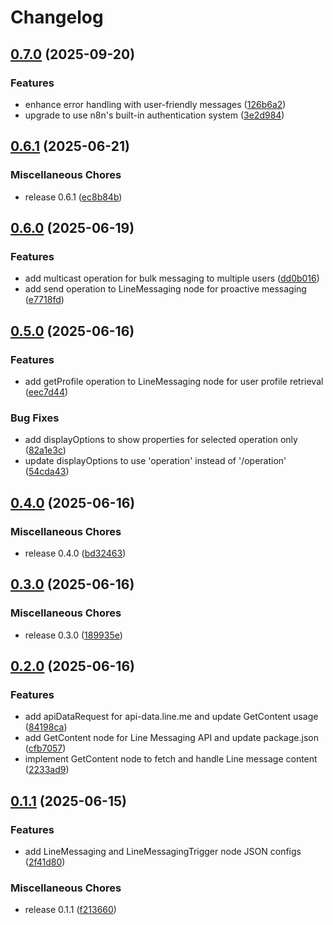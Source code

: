 # Changelog

## [0.7.0](https://github.com/elct9620/n8n-nodes-line-messaging/compare/v0.6.1...v0.7.0) (2025-09-20)


### Features

* enhance error handling with user-friendly messages ([126b6a2](https://github.com/elct9620/n8n-nodes-line-messaging/commit/126b6a21cc46096d795a817f8b2b8589db5e403e))
* upgrade to use n8n's built-in authentication system ([3e2d984](https://github.com/elct9620/n8n-nodes-line-messaging/commit/3e2d9841ade12f2cf9aa3feb6101979899f2f3ac))

## [0.6.1](https://github.com/elct9620/n8n-nodes-line-messaging/compare/v0.6.0...v0.6.1) (2025-06-21)


### Miscellaneous Chores

* release 0.6.1 ([ec8b84b](https://github.com/elct9620/n8n-nodes-line-messaging/commit/ec8b84b0d062645ebecb56e04caf9a82bc129da1))

## [0.6.0](https://github.com/elct9620/n8n-nodes-line-messaging/compare/v0.5.0...v0.6.0) (2025-06-19)


### Features

* add multicast operation for bulk messaging to multiple users ([dd0b016](https://github.com/elct9620/n8n-nodes-line-messaging/commit/dd0b0165249a1ad550d5bed3f6b2de5633e8a956))
* add send operation to LineMessaging node for proactive messaging ([e7718fd](https://github.com/elct9620/n8n-nodes-line-messaging/commit/e7718fd06b04bac8243fecb2e1dcea282eeb2f0b))

## [0.5.0](https://github.com/elct9620/n8n-nodes-line-messaging/compare/v0.4.0...v0.5.0) (2025-06-16)

### Features

- add getProfile operation to LineMessaging node for user profile retrieval ([eec7d44](https://github.com/elct9620/n8n-nodes-line-messaging/commit/eec7d44de12b26b923ea061b0882a3349cb8e370))

### Bug Fixes

- add displayOptions to show properties for selected operation only ([82a1e3c](https://github.com/elct9620/n8n-nodes-line-messaging/commit/82a1e3c9e7ca0c2567060f409e9f2e502a5b5b5c))
- update displayOptions to use 'operation' instead of '/operation' ([54cda43](https://github.com/elct9620/n8n-nodes-line-messaging/commit/54cda43c0b17f95fa4cd899486d818a569a4347b))

## [0.4.0](https://github.com/elct9620/n8n-nodes-line-messaging/compare/v0.3.0...v0.4.0) (2025-06-16)

### Miscellaneous Chores

- release 0.4.0 ([bd32463](https://github.com/elct9620/n8n-nodes-line-messaging/commit/bd324636acf4841c6f0b7c8ebf50551aabcd5522))

## [0.3.0](https://github.com/elct9620/n8n-nodes-line-messaging/compare/v0.2.0...v0.3.0) (2025-06-16)

### Miscellaneous Chores

- release 0.3.0 ([189935e](https://github.com/elct9620/n8n-nodes-line-messaging/commit/189935e8fe4ddbff648687055837f7988e638532))

## [0.2.0](https://github.com/elct9620/n8n-nodes-line-messaging/compare/v0.1.1...v0.2.0) (2025-06-16)

### Features

- add apiDataRequest for api-data.line.me and update GetContent usage ([84198ca](https://github.com/elct9620/n8n-nodes-line-messaging/commit/84198cac5b8cf364a40dc424ba212c7de4d7dc60))
- add GetContent node for Line Messaging API and update package.json ([cfb7057](https://github.com/elct9620/n8n-nodes-line-messaging/commit/cfb70572fe8b432f5502ad28e16d462db6fbd746))
- implement GetContent node to fetch and handle Line message content ([2233ad9](https://github.com/elct9620/n8n-nodes-line-messaging/commit/2233ad9c6b8131d34f9e1500a7975ed0200f9a40))

## [0.1.1](https://github.com/elct9620/n8n-nodes-line-messaging/compare/v0.1.0...v0.1.1) (2025-06-15)

### Features

- add LineMessaging and LineMessagingTrigger node JSON configs ([2f41d80](https://github.com/elct9620/n8n-nodes-line-messaging/commit/2f41d80296b9d0b0bf6a067c64cc2516e27dde9b))

### Miscellaneous Chores

- release 0.1.1 ([f213660](https://github.com/elct9620/n8n-nodes-line-messaging/commit/f2136607d56d569d4f371c34297a07bbdcf45406))
